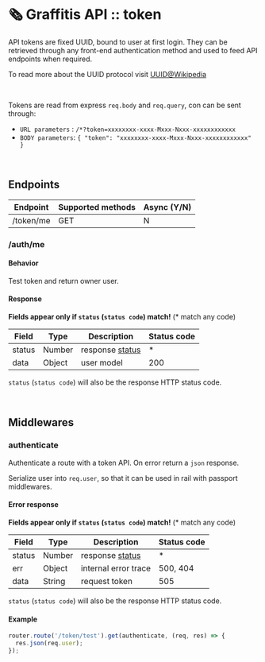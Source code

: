 # :newspaper_roll: Graffitis API :: token

API tokens are fixed UUID, bound to user at first login. They can be retrieved through any front-end authentication method and used to feed API endpoints when required.

To read more about the UUID protocol visit [UUID@Wikipedia](https://en.wikipedia.org/wiki/Universally_unique_identifier)

<br>

Tokens are read from express `req.body` and `req.query`, con can be sent through:

- `URL parameters` : `/*?token=xxxxxxxx-xxxx-Mxxx-Nxxx-xxxxxxxxxxxx`
- `BODY parameters`: `{ "token": "xxxxxxxx-xxxx-Mxxx-Nxxx-xxxxxxxxxxxx" }`

<br>

## Endpoints

| Endpoint  | Supported methods | Async (Y/N) |
| --------- | ----------------- | ----------- |
| /token/me | GET               | N           |

### /auth/me

#### Behavior

Test token and return owner user.

#### Response

**Fields appear only if `status` (`status code`) match!** (\* match any code)

| Field  | Type   | Description                             | Status code |
| ------ | ------ | --------------------------------------- | ----------- |
| status | Number | response [status](./index#Status_Codes) | \*          |
| data   | Object | user model                              | 200         |

`status` (`status code`) will also be the response HTTP status code.

<br>

## Middlewares

### authenticate

Authenticate a route with a token API. On error return a `json` response.

Serialize user into `req.user`, so that it can be used in rail with passport middlewares.

#### Error response

**Fields appear only if `status` (`status code`) match!** (\* match any code)

| Field  | Type   | Description                             | Status code |
| ------ | ------ | --------------------------------------- | ----------- |
| status | Number | response [status](./index#Status_Codes) | \*          |
| err    | Object | internal error trace                    | 500, 404    |
| data   | String | request token                           | 505         |

`status` (`status code`) will also be the response HTTP status code.

#### Example

```js
router.route('/token/test').get(authenticate, (req, res) => {
  res.json(req.user);
});
```
